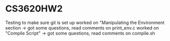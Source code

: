 # CS3620HW2
 Testing to make sure git is set up
 worked on "Manipulating the Environment section -> got some questions, read comments on print_env.c
 worked on "Compile Script" -> got some questions, read comments on compile.sh
